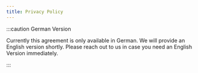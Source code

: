 ```yaml
---
title: Privacy Policy
--- 
```

:::caution German Version

Currently this agreement is only available in German. We will provide an English version shortly. Please reach out to us in case you need an English Version immediately.

:::
